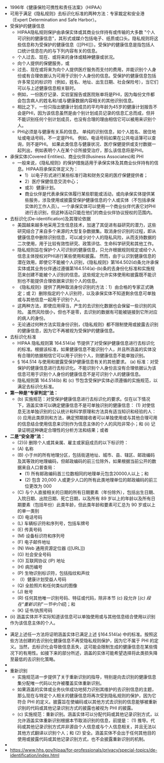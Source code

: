 - 1996年《健康保险可携性和责任法案》（HIPAA）
- 可用于满足《隐私规则》去标识化标准的两种方法：专家裁定和安全港（Expert Determination and Safe Harbor）。
- 受保护的健康信息
	- HIPAA隐私规则保护由承保实体或其商业伙伴持有或传输的大多数 "个人可识别的健康信息"，其形式或媒介包括电子、纸质或口头。隐私规则将这些信息称为受保护的健康信息（[[PHI]]）。受保护的健康信息是指包括人口统计信息在内的与下列内容有关的信息。
	- 个人过去、现在、或将来的身体或精神健康或状况。
	- 向个人提供的保健服务，或
	- 过去、现在或将来为向个人提供医疗服务而支付的费用，并能识别个人身份或有合理依据认为可用于识别个人身份的信息。受保护的健康信息包括许多常见的标识符（例如，姓名、地址、出生日期、社会保险号），当它们可以与上述健康信息相关联时。
	- 例如，一份医疗记录、实验室报告或医院账单将是PHI，因为每份文件都会包含病人的姓名和/或与健康数据内容相关的其他识别信息。
	- 相比之下，一份只指出健康计划成员的平均年龄为45岁的健康计划报告不会是PHI，因为该信息虽然是由个别计划成员记录的信息汇总而成，但并不能识别任何个别计划成员，也没有合理的理由相信它可以被用来识别个人。
	- PHI必须是与健康有关系的信息。 单纯的识别信息，如个人姓名、居住地址或电话号码，不一定是PHI。 例如，电话号码如果在公共电话簿可以查询，则不是PHI。 如果此类信息与健康状况、医疗保健提供或支付数据一起列出，例如表明个人在某个诊所接受治疗，那么该信息将是PHI。
- 承保实体(Covered Entities)、商业伙伴(Business Associates)和 PHI
	- 一般来说，《隐私规则》的保护措施适用于承保实体及其商业伙伴持有的信息。HIPAA将承保实体定义为：
		- 1）以电子形式进行某些标准行政和财务交易的医疗保健提供者；
		- 2）医疗保健信息交流中心；
		- 或3）健康计划。
		- 商业伙伴是代表承保实体履行某些职能或活动，或向承保实体提供某些服务，涉及使用或披露受保护健康信息的个人或实体（不包括承保实体的工作人员）。一个承保实体可以使用一个商业伙伴代表它对PHI进行去识别，但这种活动只能在他们的商业伙伴协议授权的范围内。
- 去标识化(De-identification)及其理论依据
	- 美国越来越多地采用卫生信息技术，加速了其促进有益研究的潜力，这些研究结合了来自多个来源的大型复杂数据集。取消身份识别的过程，即从健康信息中删除识别信息，可以减少对个人的隐私风险，从而支持数据的二次使用，用于比较有效性研究、政策评估、生命科学研究和其他工作。
	- 隐私规则旨在保护个人可识别的健康信息，只允许根据规则规定或经个人信息主体授权对PHI进行某些使用和披露。 然而，由于认识到健康信息的潜在效用，即使它不能被个人识别，《隐私规则》第164.502(d)条允许承保实体或其业务伙伴通过遵循第164.514(a)-(b)条的去身份化标准和实施规范来创建不能被个人识别的信息。这些规定允许实体使用和披露既不能识别也不能提供合理依据来识别个人的信息。
	- 《隐私规则》提供了两种取消身份识别的方法：1）由合格的专家正式确定；或 2）删除指定的个人识别符，以及承保实体不知道剩余信息可单独或与其他信息一起用于识别个人。
	- 这两种方法，即使应用得当，产生的去识别化数据也会保留一些识别的风险。 虽然风险很小，但也不是零，去识别的数据有可能被链接到它所对应的病人的身份。
	- 无论通过何种方法实现身份识别，《隐私规则》都不限制使用或披露去识别的健康信息，因为它不再被视为受保护的健康信息。
- 去标识化标准
	- HIPAA 隐私规则第 164.514(a) 节提供了对受保护健康信息进行去标识化的标准。根据该标准，如果健康信息不能识别个人，并且所涵盖的实体没有合理的依据相信它可以用于识别个人，则健康信息不能单独识别。
	- § 164.514 与使用和披露受保护健康信息有关的其他要求。
	  (a) 标准：对受保护的健康信息进行去标识化。不能识别个人身份且没有合理依据认为该信息可用于识别个人身份的健康信息不是可识别个人的健康信息。
	- 隐私规则第 164.514(b) 和 (c) 节包含受保护实体必须遵循的实施规范，以满足去标识化标准。
- **第一种是“专家判定”法：**
	- (b) 实施规范：对受保护健康信息进行去标识化的要求。仅在以下情况下，涵盖实体可以确定健康信息不是可单独识别的健康信息：
	  (1) 对使信息无法单独识别的公认统计和科学原理和方法具有适当知识和经验的人：
	  (i) 应用此类原则和方法，确定预期接收者可以单独使用或与其他合理可用的信息结合使用信息来识别作为信息主体的个人的风险非常小；和
	  (ii) 记录证明这种确定合理性的分析方法和结果；或者
- **二是“安全港”法：**
	- (2)(i) 删除个人或其亲属、雇主或家庭成员的以下标识符：
	- (A) 名称
	- (B) 小于州的所有地理分区，包括街道地址、城市、县、辖区、邮政编码及其等效的地理编码，但邮政编码的前三位除外，如果根据当前公开的数据来自人口普查局：
		- (1) 所有邮政编码首三位数相同的地理单元包含20000人以上；和
		- (2) 包含 20,000 人或更少人口的所有此类地理单位的邮政编码的前三位更改为 000
	- (C) 与个人直接相关的日期的所有日期要素（年份除外），包括出生日期、入院日期、出院日期、死亡日期，以及所有 89 岁以上的年龄以及所有日期要素（包括年份）此类年龄，但此类年龄和要素可汇总为 90 岁或以上的单一类别
	- (D) 电话号码
	- (L) 车辆标识符和序列号，包括车牌号
	- (E) 传真号码
	- (M) 设备标识符和序列号
	- (F) 电子邮件地址
	- (N) Web 通用资源定位器 ([[URL]])
	- (G) 社会安全号码
	- (O) 互联网协议 (IP) 地址
	- (H) 病历编号
	- (P) 生物识别标识符，包括指纹和声纹
	- （I）健康计划受益人号码
	- (Q) 全脸照片和任何类似的图像
	- (J) 帐号
	- (R) 任何其他唯一识别号码、特征或代码，除非本节 (c) 段允许 [_(c) 段在“重新识别”一节中介绍_]；和
	- (K) 证书/执照号码
- (ii) 涵盖实体并不实际知道该信息可以单独使用或与其他信息结合使用以识别作为该信息主体的个人。
-
- 满足上述任一方法将证明涵盖实体已满足上述 §164.514(a) 中的标准。按照这些方法创建的去识别化健康信息不再受隐私规则保护，因为它不属于 PHI 的定义。当然，去标识化会导致信息丢失，这可能会限制生成的健康信息在某些情况下的有用性。如接下来的部分所述，涵盖的实体可能希望选择将此类损失降至最低的去识别化策略。
-
- 重新识别
	- 实施规范进一步提供了关于重新识别的指导，特别是向去识别的健康信息集分配唯一代码以允许被覆盖实体重新识别。
	- 如果涵盖的实体或业务伙伴成功地努力识别其维护的去识别信息的主题，那么现在与特定个人相关的健康信息将再次受到隐私规则的保护，因为它符合 PHI 的定义。披露旨在使编码或以其他方式去识别的信息能够被重新识别的代码或其他记录识别方式的披露也被视为 PHI 的披露。
	- (c) 实施规范：重新识别。涵盖实体可以分配代码或其他记录识别方式，以允许涵盖实体重新识别根据本节取消识别的信息，前提是：
	  (1) 推导。代码或其他记录识别方式并非源自个人信息或与个人信息相关，并且无法以其他方式翻译以识别个人；和
	  (2) 安全。涵盖实体不会出于任何其他目的使用或披露代码或其他记录识别方式，也不会披露重新识别的机制。
-
- https://www.hhs.gov/hipaa/for-professionals/privacy/special-topics/de-identification/index.html